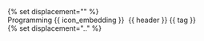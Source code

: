<div class="indented-level2">
<panel type="info" {{ status }} no-close >
{% set displacement="" %}
<div slot="header" class="text-white">Programming {{ icon_embedding }}&nbsp;&nbsp;<md>{{ header }}</md> <span class="badge badge-pill badge-warning">{{ tag }}</span></div>
{% set displacement=".." %}
<include src="{{ displacement }}/programming/monty/{{ fragment }}" />
</panel>
</div>
